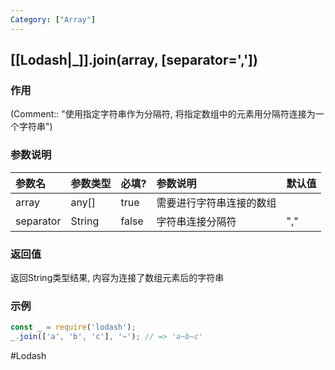 ```yaml
---
Category: ["Array"]
---
```

## [[Lodash|_]].join(array, \[separator=','\])
### 作用
(Comment:: "使用指定字符串作为分隔符, 将指定数组中的元素用分隔符连接为一个字符串")

### 参数说明
| 参数名 | 参数类型 | 必填? | 参数说明 | 默认值 |
|:--- |:--- |:--- |:--- |:--- |
| array | any[] | true | 需要进行字符串连接的数组 |  |
| separator | String | false | 字符串连接分隔符 | "," |

### 返回值
返回String类型结果, 内容为连接了数组元素后的字符串

### 示例
```javascript
const _ = require('lodash');
_.join(['a', 'b', 'c'], '~'); // => 'a~b~c'
```

#Lodash 